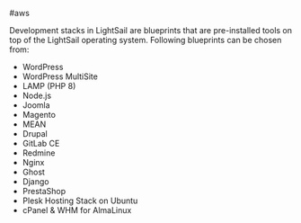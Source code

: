 #aws 

Development stacks in LightSail are blueprints that are pre-installed tools on top of the LightSail operating system. Following blueprints can be chosen from:

- WordPress
- WordPress MultiSite
- LAMP (PHP 8)
- Node.js
- Joomla
- Magento
- MEAN
- Drupal
- GitLab CE
- Redmine
- Nginx
- Ghost
- Django
- PrestaShop
- Plesk Hosting Stack on Ubuntu
- cPanel & WHM for AlmaLinux
